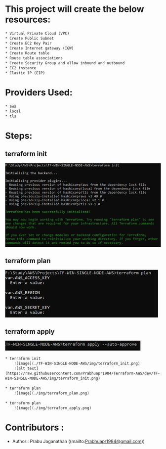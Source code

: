 # This project will create the below resources:

    * Virtual Private Cloud (VPC)
    * Create Public Subnet
    * Create EC2 Key Pair 
    * Create Internet gateway (IGW)
    * Create Route table
    * Route table associations
    * Create Security Group and allow inbound and outbound
    * EC2 instance
    * Elastic IP (EIP)

# Providers Used:

    * aws
    * local
    * tls

# Steps:

## terraform init
![image](https://raw.githubusercontent.com/Prabhuapr1984/Terraform-AWS/dev/TF-WIN-SINGLE-NODE-AWS/img/terraform_init.png)

## terraform plan
![image](https://raw.githubusercontent.com/Prabhuapr1984/Terraform-AWS/dev/TF-WIN-SINGLE-NODE-AWS/img/terraform_plan.png)

## terraform apply
![image](https://raw.githubusercontent.com/Prabhuapr1984/Terraform-AWS/dev/TF-WIN-SINGLE-NODE-AWS/img/terraform_apply.png)

    * terraform init
        ![image](./TF-WIN-SINGLE-NODE-AWS/img/terraform_init.png)
        ![alt text](https://raw.githubusercontent.com/Prabhuapr1984/Terraform-AWS/dev/TF-WIN-SINGLE-NODE-AWS/img/terraform_init.png)

    * terraform plan
        ![image](./img/terraform_plan.png)

    * terraform plan
        ![image](./img/terraform_apply.png)

# Contributors :
- Author:: Prabu Jaganathan ((mailto:Prabhuapr1984@gmail.com))
